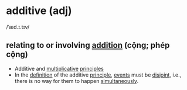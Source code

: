 # additive (adj)

/ˈæd.ɪ.tɪv/

## relating to or involving [addition](addition-n.md#a-process-of-adding-two-or-more-numbers-together-to-find-their-total-phép-cộng) (cộng; phép cộng)

- Additive and [multiplicative](../m/multiplicative-adj.md#relating-to-multiplication-nhân-phép-nhân) [principles](../p/principle-n.md#a-general-or-scientific-law-that-explains-how-something-works-or-why-something-happens-nguyên-lý)
- In the [definition](../d/definition-n.md#what-an-idea-means-định-nghĩa) of the additive [principle](../p/principle-n.md#a-general-or-scientific-law-that-explains-how-something-works-or-why-something-happens-nguyên-lý), [events](event) must be [disjoint](../d/disjoint-adj.md#not-communicated-or-described-in-a-clear-or-logical-way-not-connected-tách-rời), i.e., there is no way for them to happen [simultaneously](simultaneously).